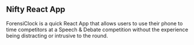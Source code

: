 ## Nifty React App

ForensiClock is a quick React App that allows users to use their phone to time competitors at a Speech & Debate competition without the experience being distracting or intrusive to the round.
